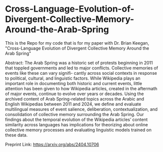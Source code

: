 # Cross-Language-Evolution-of-Divergent-Collective-Memory-Around-the-Arab-Spring
This is the Repo for my code that is for my paper with Dr. Brian Keegan, "Cross-Language Evolution of Divergent Collective Memory Around the Arab Spring"

Abstract:
The Arab Spring was a historic set of protests beginning in 2011 that toppled governments and led to major conflicts. Collective memories of events like these can vary signifi- cantly across social contexts in response to political, cultural, and linguistic factors. While Wikipedia plays an important role in documenting both historic and current events, little attention has been given to how Wikipedia articles, created in the aftermath of major events, continue to evolve over years or decades. Using the archived content of Arab Spring-related topics across the Arabic and English Wikipedias between 2011 and 2024, we define and evaluate multilingual measures of event salience, deliberation, contextualization, and consolidation of collective memory surrounding the Arab Spring. Our findings about the temporal evolution of the Wikipedia articles’ content similarity across languages has implications for theorizing about online collective memory processes and evaluating linguistic models trained on these data.

Preprint Link: https://arxiv.org/abs/2404.10706 
